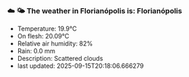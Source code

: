 ### ☁️ 🌤️  The weather in Florianópolis is: Florianópolis

- Temperature: 19.9°C
- On flesh: 20.09°C
- Relative air humidity: 82%
- Rain: 0.0 mm
- Description: Scattered clouds
- last updated: 2025-09-15T20:18:06.666279

